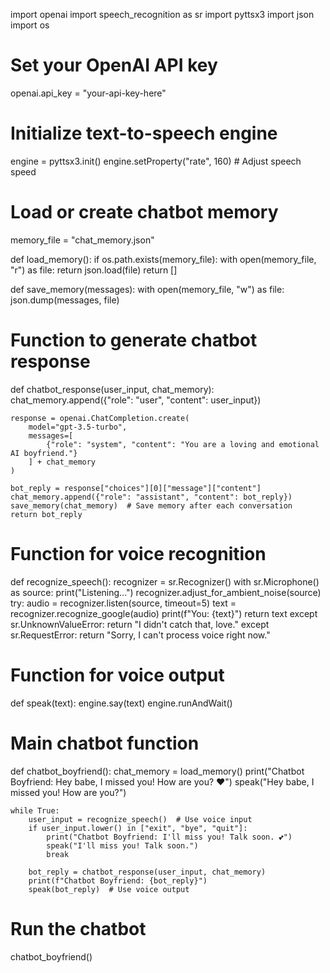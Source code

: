 import openai
import speech_recognition as sr
import pyttsx3
import json
import os

# Set your OpenAI API key
openai.api_key = "your-api-key-here"

# Initialize text-to-speech engine
engine = pyttsx3.init()
engine.setProperty("rate", 160)  # Adjust speech speed

# Load or create chatbot memory
memory_file = "chat_memory.json"

def load_memory():
    if os.path.exists(memory_file):
        with open(memory_file, "r") as file:
            return json.load(file)
    return []

def save_memory(messages):
    with open(memory_file, "w") as file:
        json.dump(messages, file)

# Function to generate chatbot response
def chatbot_response(user_input, chat_memory):
    chat_memory.append({"role": "user", "content": user_input})
    
    response = openai.ChatCompletion.create(
        model="gpt-3.5-turbo",
        messages=[
            {"role": "system", "content": "You are a loving and emotional AI boyfriend."}
        ] + chat_memory
    )
    
    bot_reply = response["choices"][0]["message"]["content"]
    chat_memory.append({"role": "assistant", "content": bot_reply})
    save_memory(chat_memory)  # Save memory after each conversation
    return bot_reply

# Function for voice recognition
def recognize_speech():
    recognizer = sr.Recognizer()
    with sr.Microphone() as source:
        print("Listening...")
        recognizer.adjust_for_ambient_noise(source)
        try:
            audio = recognizer.listen(source, timeout=5)
            text = recognizer.recognize_google(audio)
            print(f"You: {text}")
            return text
        except sr.UnknownValueError:
            return "I didn't catch that, love."
        except sr.RequestError:
            return "Sorry, I can't process voice right now."

# Function for voice output
def speak(text):
    engine.say(text)
    engine.runAndWait()

# Main chatbot function
def chatbot_boyfriend():
    chat_memory = load_memory()
    print("Chatbot Boyfriend: Hey babe, I missed you! How are you? ❤️")
    speak("Hey babe, I missed you! How are you?")

    while True:
        user_input = recognize_speech()  # Use voice input
        if user_input.lower() in ["exit", "bye", "quit"]:
            print("Chatbot Boyfriend: I'll miss you! Talk soon. 💕")
            speak("I'll miss you! Talk soon.")
            break

        bot_reply = chatbot_response(user_input, chat_memory)
        print(f"Chatbot Boyfriend: {bot_reply}")
        speak(bot_reply)  # Use voice output

# Run the chatbot
chatbot_boyfriend()
